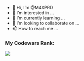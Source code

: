 - 👋 Hi, I’m @M4XPRD
- 👀 I’m interested in ...
- 🌱 I’m currently learning ...
- 💞️ I’m looking to collaborate on ...
- 📫 How to reach me ...

<!---
M4XPRD/M4XPRD is a ✨ special ✨ repository because its `README.md` (this file) appears on your GitHub profile.
You can click the Preview link to take a look at your changes.
--->
### My Codewars Rank:
![](https://www.codewars.com/users/M4XPRD/badges/large)
